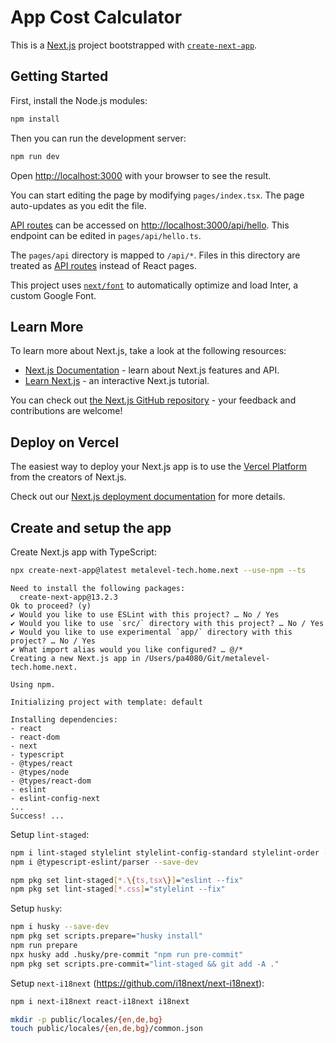 # App Cost Calculator

This is a [Next.js](https://nextjs.org/) project bootstrapped with [`create-next-app`](https://github.com/vercel/next.js/tree/canary/packages/create-next-app).

## Getting Started

First, install the Node.js modules:

```bash
npm install
```

Then you can run the development server:

```bash
npm run dev
```

Open [http://localhost:3000](http://localhost:3000) with your browser to see the result.

You can start editing the page by modifying `pages/index.tsx`. The page auto-updates as you edit the file.

[API routes](https://nextjs.org/docs/api-routes/introduction) can be accessed on [http://localhost:3000/api/hello](http://localhost:3000/api/hello). This endpoint can be edited in `pages/api/hello.ts`.

The `pages/api` directory is mapped to `/api/*`. Files in this directory are treated as [API routes](https://nextjs.org/docs/api-routes/introduction) instead of React pages.

This project uses [`next/font`](https://nextjs.org/docs/basic-features/font-optimization) to automatically optimize and load Inter, a custom Google Font.

## Learn More

To learn more about Next.js, take a look at the following resources:

- [Next.js Documentation](https://nextjs.org/docs) - learn about Next.js features and API.
- [Learn Next.js](https://nextjs.org/learn) - an interactive Next.js tutorial.

You can check out [the Next.js GitHub repository](https://github.com/vercel/next.js/) - your feedback and contributions are welcome!

## Deploy on Vercel

The easiest way to deploy your Next.js app is to use the [Vercel Platform](https://vercel.com/new?utm_medium=default-template&filter=next.js&utm_source=create-next-app&utm_campaign=create-next-app-readme) from the creators of Next.js.

Check out our [Next.js deployment documentation](https://nextjs.org/docs/deployment) for more details.

## Create and setup the app

Create Next.js app with TypeScript:

```bash
npx create-next-app@latest metalevel-tech.home.next --use-npm --ts
```

```shell
Need to install the following packages:
  create-next-app@13.2.3
Ok to proceed? (y) 
✔ Would you like to use ESLint with this project? … No / Yes
✔ Would you like to use `src/` directory with this project? … No / Yes
✔ Would you like to use experimental `app/` directory with this project? … No / Yes
✔ What import alias would you like configured? … @/*
Creating a new Next.js app in /Users/pa4080/Git/metalevel-tech.home.next.

Using npm.

Initializing project with template: default 

Installing dependencies:
- react
- react-dom
- next
- typescript
- @types/react
- @types/node
- @types/react-dom
- eslint
- eslint-config-next
...
Success! ...
```

Setup `lint-staged`:

```bash
npm i lint-staged stylelint stylelint-config-standard stylelint-order --save-dev
npm i @typescript-eslint/parser --save-dev
```

```bash
npm pkg set lint-staged[*.\{ts,tsx\}]="eslint --fix"
npm pkg set lint-staged[*.css]="stylelint --fix"
```

Setup `husky`:

```bash
npm i husky --save-dev
npm pkg set scripts.prepare="husky install"
npm run prepare
npx husky add .husky/pre-commit "npm run pre-commit"
npm pkg set scripts.pre-commit="lint-staged && git add -A ."
```

Setup `next-i18next` (<https://github.com/i18next/next-i18next>):

```bash
npm i next-i18next react-i18next i18next
```

```bash
mkdir -p public/locales/{en,de,bg}
touch public/locales/{en,de,bg}/common.json
```
